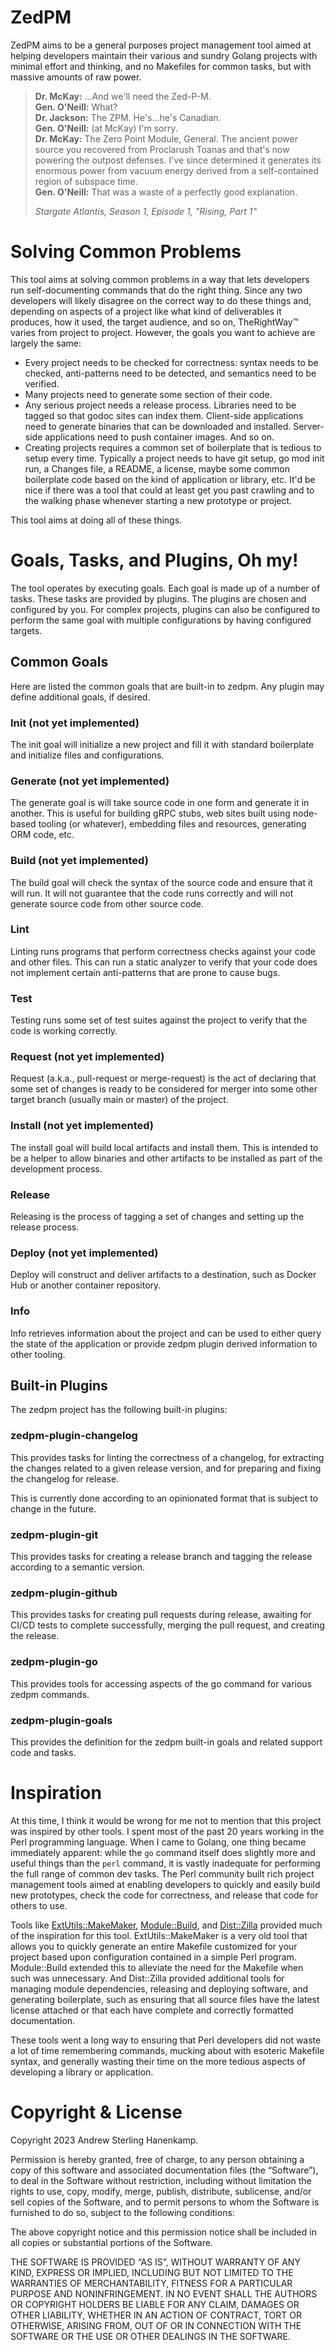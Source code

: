 # ZedPM

ZedPM aims to be a general purposes project management tool aimed at helping
developers maintain their various and sundry Golang projects with minimal effort
and thinking, and no Makefiles for common tasks, but with massive amounts of raw
power.

> **Dr. McKay:** ...And we'll need the Zed-P-M.  
> **Gen. O'Neill:** What?  
> **Dr. Jackson:** The ZPM. He's...he's Canadian.  
> **Gen. O'Neill:** (at McKay) I'm sorry.  
> **Dr. McKay:** The Zero Point Module, General. The ancient power source you
> recovered from Proclarush Toanas and that's now powering the outpost defenses.
> I've since determined it generates its enormous power from vacuum energy
> derived from a self-contained region of subspace time.  
> **Gen. O'Neill:** That was a waste of a perfectly good explanation.  
> 
> *Stargate Atlantis, Season 1, Episode 1, "Rising, Part 1"*

# Solving Common Problems

This tool aims at solving common problems in a way that lets developers run
self-documenting commands that do the right thing. Since any two developers will
likely disagree on the correct way to do these things and, depending on aspects
of a project like what kind of deliverables it produces, how it used, the 
target audience, and so on, TheRightWay™ varies from project to project. 
However, the goals you want to achieve are largely the same:

 * Every project needs to be checked for correctness: syntax needs to be 
   checked, anti-patterns need to be detected, and semantics need to be 
   verified.
 * Many projects need to generate some section of their code.
 * Any serious project needs a release process. Libraries need to be tagged so
   that godoc sites can index them. Client-side applications need to generate
   binaries that can be downloaded and installed. Server-side applications need
   to push container images. And so on.
 * Creating projects requires a common set of boilerplate that is tedious to
   setup every time. Typically a project needs to have git setup, go mod init
   run, a Changes file, a README, a license, maybe some common boilerplate code
   based on the kind of application or library, etc. It'd be nice if there was a
   tool that could at least get you past crawling and to the walking phase
   whenever starting a new prototype or project.

This tool aims at doing all of these things.

# Goals, Tasks, and Plugins, Oh my!

The tool operates by executing goals. Each goal is made up of a number of tasks.
These tasks are provided by plugins. The plugins are chosen and configured by
you. For complex projects, plugins can also be configured to perform the same
goal with multiple configurations by having configured targets.

## Common Goals

Here are listed the common goals that are built-in to zedpm. Any plugin may
define additional goals, if desired.

### Init (not yet implemented)

The init goal will initialize a new project and fill it with standard 
boilerplate and initialize files and configurations.

### Generate (not yet implemented)

The generate goal is will take source code in one form and generate it in
another. This is useful for building gRPC stubs, web sites built using
node-based tooling (or whatever), embedding files and resources, generating ORM
code, etc.

### Build (not yet implemented)

The build goal will check the syntax of the source code and ensure that it will
run. It will not guarantee that the code runs correctly and will not generate
source code from other source code.

### Lint

Linting runs programs that perform correctness checks against your code and
other files. This can run a static analyzer to verify that your code does not
implement certain anti-patterns that are prone to cause bugs.

### Test

Testing runs some set of test suites against the project to verify that the code
is working correctly.

### Request (not yet implemented)

Request (a.k.a., pull-request or merge-request) is the act of declaring that
some set of changes is ready to be considered for merger into some other target
branch (usually main or master) of the project.

### Install (not yet implemented)

The install goal will build local artifacts and install them. This is intended
to be a helper to allow binaries and other artifacts to be installed as part of
the development process.

### Release

Releasing is the process of tagging a set of changes and setting up the release
process.

### Deploy (not yet implemented)

Deploy will construct and deliver artifacts to a destination, such as Docker
Hub or another container repository.

### Info

Info retrieves information about the project and can be used to either query the
state of the application or provide zedpm plugin derived information to other
tooling.

## Built-in Plugins

The zedpm project has the following built-in plugins:

### zedpm-plugin-changelog

This provides tasks for linting the correctness of a changelog, for extracting
the changes related to a given release version, and for preparing and fixing the
changelog for release.

This is currently done according to an opinionated format that is subject to
change in the future.

### zedpm-plugin-git

This provides tasks for creating a release branch and tagging the release
according to a semantic version.

### zedpm-plugin-github

This provides tasks for creating pull requests during release, awaiting for
CI/CD tests to complete successfully, merging the pull request, and creating the
release.

### zedpm-plugin-go

This provides tools for accessing aspects of the go command for various zedpm
commands.

### zedpm-plugin-goals

This provides the definition for the zedpm built-in goals and related support
code and tasks.

# Inspiration

At this time, I think it would be wrong for me not to mention that this project
was inspired by other tools. I spent most of the past 20 years working in the
Perl programming language. When I came to Golang, one thing became immediately
apparent: while the `go` command itself does slightly more and useful things
than the `perl` command, it is vastly inadequate for performing the full range
of common dev tasks. The Perl community built rich project management tools 
aimed at enabling developers to quickly and easily build new prototypes, check 
the code for correctness, and release that code for others to use.

Tools like [ExtUtils::MakeMaker][mm], [Module::Build][mb], and [Dist::Zilla][dz]
provided much of the inspiration for this tool.  ExtUtils::MakeMaker is a very 
old tool that allows you to quickly generate an entire Makefile customized for 
your project based upon configuration contained in a simple Perl program. 
Module::Build extended this to alleviate the need for the Makefile when such was 
unnecessary. And Dist::Zilla provided additional tools for managing module 
dependencies, releasing and deploying software, and generating boilerplate, such 
as ensuring that all source files have the latest license attached or that each 
have complete and correctly formatted documentation.

[mm]: <https://metacpan.org/pod/ExtUtils::MakeMaker>
[mb]: <https://metacpan.org/pod/Module::Build>
[dz]: <https://metacpan.org/pod/Dist::Zilla>

These tools went a long way to ensuring that Perl developers did not waste a lot
of time remembering commands, mucking about with esoteric Makefile syntax, and
generally wasting their time on the more tedious aspects of developing a library
or application.

# Copyright & License

Copyright 2023 Andrew Sterling Hanenkamp.

Permission is hereby granted, free of charge, to any person obtaining a copy of
this software and associated documentation files (the “Software”), to deal in
the Software without restriction, including without limitation the rights to
use, copy, modify, merge, publish, distribute, sublicense, and/or sell copies of
the Software, and to permit persons to whom the Software is furnished to do so,
subject to the following conditions:

The above copyright notice and this permission notice shall be included in all
copies or substantial portions of the Software.

THE SOFTWARE IS PROVIDED “AS IS”, WITHOUT WARRANTY OF ANY KIND, EXPRESS OR
IMPLIED, INCLUDING BUT NOT LIMITED TO THE WARRANTIES OF MERCHANTABILITY, FITNESS
FOR A PARTICULAR PURPOSE AND NONINFRINGEMENT. IN NO EVENT SHALL THE AUTHORS OR
COPYRIGHT HOLDERS BE LIABLE FOR ANY CLAIM, DAMAGES OR OTHER LIABILITY, WHETHER
IN AN ACTION OF CONTRACT, TORT OR OTHERWISE, ARISING FROM, OUT OF OR IN
CONNECTION WITH THE SOFTWARE OR THE USE OR OTHER DEALINGS IN THE SOFTWARE.
